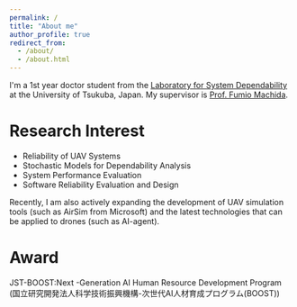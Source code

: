 ```yaml
---
permalink: /
title: "About me"
author_profile: true
redirect_from: 
  - /about/
  - /about.html
---
```


I'm a 1st year doctor student from the [Laboratory for System Dependability](https://www.sd.cs.tsukuba.ac.jp/#laboratory) at the University of Tsukuba, Japan. My supervisor is [Prof. Fumio Machida](https://www.sd.cs.tsukuba.ac.jp/machida.html). 

Research Interest
======
- Reliability of UAV Systems
- Stochastic Models for Dependability Analysis
- System Performance Evaluation
- Software Reliability Evaluation and Design

Recently, I am also actively expanding the development of UAV simulation tools (such as AirSim from Microsoft) and the latest technologies that can be applied to drones (such as AI-agent).

Award
=====
JST-BOOST:Next -Generation AI Human Resource Development Program (国立研究開発法人科学技術振興機構-次世代AI人材育成プログラム(BOOST))
